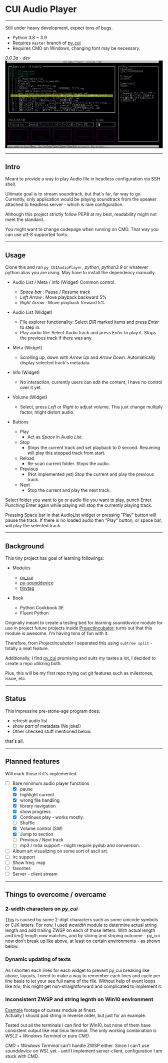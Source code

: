 # CUI Audio Player

---

Still under heavy development, expect tons of bugs.

- Python 3.8 ~ 3.9
- Requires ```master``` branch of [py_cui](https://github.com/jwlodek/py_cui)
- Requires CMD on Windows, changing font may be necessary.

*0.0.3a - dev*  
![](Demo/Images/Demo.webp)

---

## Intro

Meant to provide a way to play Audio file in headless configuration via SSH shell.

Ultimate goal is to stream soundtrack, but that's far, far way to go.
Currently, only application would be playing soundtrack from the speaker attached to headless server - which is rare
configuration.  

Although this project strictly follow PEP8 at my best, readability might not meet the standard.

You might want to change codepage when running on CMD. That way you can use utf-8 supported fonts.

---

## Usage

Clone this and run ```py CUIAudioPlayer```, *python*, *python3.9* or whatever python alias you are using.
May have to install the dependency manually.

- Audio List / Meta / Info (Widget) Common control:
    - *Space bar* : Pause / Resume track
    - *Left Arrow* : Move playback backward 5%
    - *Right Arrow* : Move playback forward 5%

- Audio List (Widget)
    - File explorer functionality: Select *DIR* marked items and press *Enter* to step in.
    - Play audio file: Select Audio track and press *Enter* to play it. Stops the previous track if there was any.

- Meta (Widget)
    - Scrolling up, down with *Arrow Up* and *Arrow Down*. Automatically display selected track's metadata.

- Info (Widget)
    - No interaction, currently users can edit the content, I have no control over it yet.

- Volume (Widget)
    - Select, press *Left* or *Right* to adjust volume. This just change multiply factor, might distort audio.

- Buttons
    - Play
      - Act as *Space* in *Audio List*.
    - Stop
      - Stops the current track and set playback to 0 second.  Resuming will play this stopped track from start.
    - Reload
      - Re-scan current folder. Stops the audio.
    - Previous
      - (Not implemented yet) Stop the current and play the previous track.
    - Next
      - Stop the current and play the next track.

Select folder you want to go or audio file you want to play, punch Enter.
Punching Enter again while playing will stop the currently playing track.

Pressing Space bar in that AudioList widget or pressing "Play" button will pause the track.
If there is no loaded audio then "Play" button, or space bar, will play the selected track.

---
## Background

This tiny project has goal of learning followings:
 - Modules
   - [py_cui](https://github.com/jwlodek/py_cui)
   - [py-sounddevice](https://github.com/spatialaudio/python-sounddevice)
   - [tinytag](https://github.com/devsnd/tinytag)
  
 - Book
   - Python Cookbook 3E
   - Fluent Python

Originally meant to create a testing bed for learning *sounddevice* module for use in project
 future projects inside [ProjectIncubator](https://github.com/jupiterbjy/ProjectIncubator), turns out that this module is
awesome. I'm having tons of fun with it.

Therefore, from *ProjectIncubator* I separated this using ```subtree split``` - totally a neat feature.

Additionally, I find [py_cui](https://github.com/jwlodek/py_cui) promising and suits my tastes a lot,
I decided to create a repo utilizing both.

Plus, this will be my first repo trying out git features such as milestones, issue, etc.

---
## Status

This impressive pre-stone-age program does:
- refresh audio list
- show *part* of metadata (No joke!)
- Other checked stuff mentioned below.

that's all.

---
## Planned features
Will mark those if it's implemented.
- [ ] Bare minimum audio player functions
    - [x] pause
    - [x] highlight current
    - [x] wrong file handling
    - [x] library navigation
    - [x] show progress
    - [x] Continues play - works mostly.
    - [ ] Shuffle
    - [x] Volume control (SW)
    - [x] Jump to section
    - [ ] Previous / Next track
    - [ ] mp3 / m4a support - might require pydub and conversion.
- [ ] Album art visualizing on some sort of ascii art.
- [ ] lrc support
- [ ] Show freq. map
- [ ] favorites
- [ ] Server - client stream

---
## Things to overcome / overcame

### 2-width characters on *py_cui*
  [This](Demo/Images/compare_before.png) is caused by some 2-digit characters such as some unicode symbols or CJK letters.
  For now, I used *wcwidth* module to determine actual string length and add trailing ZWSP on each of those letters.
  With actual length and *len()* length now matches, and by slicing and striping outcome - py_cui now don't break up
  like above, at least on certain environments - as shown below.
 
### Dynamic updating of texts
  As I shorten each lines for each widget to prevent py_cui breaking like above, layouts, I need to make a way to
  remember each lines and cycle per line basis to let your see full name of the file. Without help of event loops like
  *trio*, this might get non-straightforward and complicated to implement it.

### Inconsistent ZWSP and string legnth on Win10 environment
  [Example](Demo/Images/trouble_1.png) footage of curses module at finest.  
  Actually I should pad string in reverse order, but just for an example.
 
  Tested out all the terminals I can find for Win10, but none of them have consistent output like real linux terminal. 
  The only working combination is *WSL2* + *Windows Terminal* or pure *CMD*.
  
  *CMD* + *Windows Terminal*
  can't handle ZWSP either. Since I can't use *sounddevice* on *WSL* yet - until I implement server-client,
  configuration I am stuck with CMD.
